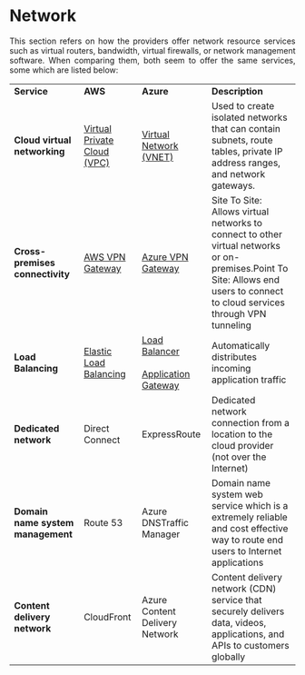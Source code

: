 # Network

<p align="justify"> This section refers on how the providers offer network resource services such as virtual routers, bandwidth, virtual firewalls, or network management software. When comparing them, both seem to offer the same services, some which are listed below: </p>  

|                               |                             |                                  |                                                                                                                                                                              |
|-------------------------------|-----------------------------|----------------------------------|------------------------------------------------------------------------------------------------------------------------------------------------------------------------------|
| **Service**| **AWS**                         | **Azure**                            | **Description**|
| **Cloud virtual networking**|<a href= "https://aws.amazon.com/vpc/">Virtual Private Cloud (VPC)</a>|<a href= "https://docs.microsoft.com/en-us/azure/virtual-network/virtual-networks-overview">Virtual Network (VNET)</a>| Used to create isolated networks that can contain subnets, route tables, private IP address ranges, and network gateways.|
| **Cross-premises connectivity**|<a href= "https://docs.aws.amazon.com/vpn/latest/s2svpn/VPC_VPN.html">AWS VPN Gateway</a>    |<a href= "https://docs.microsoft.com/en-us/azure/vpn-gateway/vpn-gateway-about-vpngateways">Azure VPN Gateway</a>| Site To Site: Allows virtual networks to connect to other virtual networks or on-premises.Point To Site: Allows end users to connect to cloud services through VPN tunneling|
| **Load Balancing**|<a href= "https://aws.amazon.com/elasticloadbalancing/">Elastic Load Balancing</a>|<a href="https://azure.microsoft.com/services/load-balancer/">Load Balancer</a></br></br><a href="https://azure.microsoft.com/services/application-gateway/">Application Gateway</a>| Automatically distributes incoming application traffic|
| **Dedicated network**             | Direct Connect              | ExpressRoute                     | Dedicated network connection from a location to the cloud provider (not over the Internet)                                                                                   |
| **Domain name system management** | Route 53                    | Azure DNSTraffic Manager         | Domain name system web service which is a extremely reliable and cost effective way to route end users to Internet applications                                              |
| **Content delivery network**      | CloudFront                  | Azure Content Delivery Network   | Content delivery network (CDN) service that securely delivers data, videos, applications, and APIs to customers globally                                                     |
